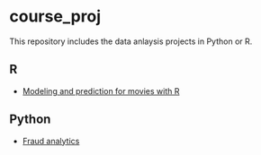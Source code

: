 # course_proj
This repository includes the data anlaysis projects in Python or R. 

## R 

- [Modeling and prediction for movies with R](https://rpubs.com/Mybahub/606498) 

## Python

- [Fraud analytics](https://github.com/mybahub/Fraud_analytics) 
